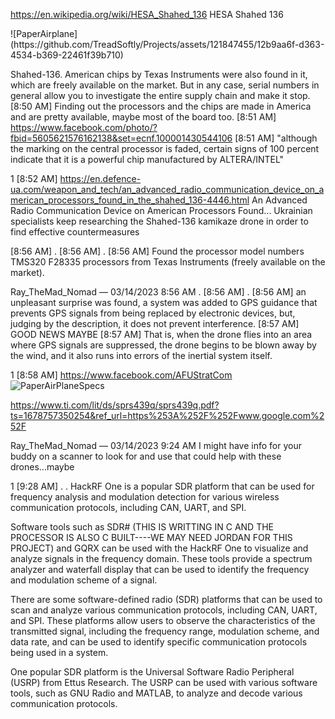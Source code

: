https://en.wikipedia.org/wiki/HESA_Shahed_136
HESA Shahed 136
<p>![PaperAirplane](https://github.com/TreadSoftly/Projects/assets/121847455/12b9aa6f-d363-4534-b369-22461f39b710)</p>




Shahed-136. American chips by Texas Instruments were also found in it, which are freely available on the market. But in any case, serial numbers in general allow you to investigate the entire supply chain and make it stop.
[8:50 AM]
Finding out the processors and the chips are made in America and are pretty available, maybe most of the board too.
[8:51 AM]
https://www.facebook.com/photo/?fbid=5605621576162138&set=ecnf.100001430544106
[8:51 AM]
"although the marking on the central processor is faded, certain signs of 100 percent indicate that it is a powerful chip manufactured by ALTERA/INTEL"

1
[8:52 AM]
https://en.defence-ua.com/weapon_and_tech/an_advanced_radio_communication_device_on_american_processors_found_in_the_shahed_136-4446.html
An Advanced Radio Communication Device on American Processors Found...
Ukrainian specialists keep researching the Shahed-136 kamikaze drone in order to find effective countermeasures

[8:56 AM]
.
[8:56 AM]
.
[8:56 AM]
Found the processor model numbers TMS320 F28335 processors from Texas Instruments (freely available on the market).

Ray_TheMad_Nomad — 03/14/2023 8:56 AM
.
[8:56 AM]
.
[8:56 AM]
an unpleasant surprise was found, a system was added to GPS guidance that prevents GPS signals from being replaced by electronic devices, but, judging by the description, it does not prevent interference.
[8:57 AM]
GOOD NEWS MAYBE
[8:57 AM]
That is, when the drone flies into an area where GPS signals are suppressed, the drone begins to be blown away by the wind, and it also runs into errors of the inertial system itself.

1
[8:58 AM]
https://www.facebook.com/AFUStratCom
![PaperAirPlaneSpecs](https://github.com/TreadSoftly/Projects/assets/121847455/d2196f8f-401c-4e62-903e-dbf04c436328)




https://www.ti.com/lit/ds/sprs439q/sprs439q.pdf?ts=1678757350254&ref_url=https%253A%252F%252Fwww.google.com%252F

Ray_TheMad_Nomad — 03/14/2023 9:24 AM
I might have info for your buddy on a scanner to look for and use that could help with these drones...maybe

1
[9:28 AM]
.
.
HackRF One is a popular SDR platform that can be used for frequency analysis and modulation detection for various wireless communication protocols, including CAN, UART, and SPI.

Software tools such as SDR# (THIS IS WRITTING IN C AND THE PROCESSOR IS ALSO C BUILT----WE MAY NEED JORDAN FOR THIS PROJECT) and GQRX can be used with the HackRF One to visualize and analyze signals in the frequency domain. These tools provide a spectrum analyzer and waterfall display that can be used to identify the frequency and modulation scheme of a signal.

There are some software-defined radio (SDR) platforms that can be used to scan and analyze various communication protocols, including CAN, UART, and SPI. These platforms allow users to observe the characteristics of the transmitted signal, including the frequency range, modulation scheme, and data rate, and can be used to identify specific communication protocols being used in a system.

One popular SDR platform is the Universal Software Radio Peripheral (USRP) from Ettus Research. The USRP can be used with various software tools, such as GNU Radio and MATLAB, to analyze and decode various communication protocols.

